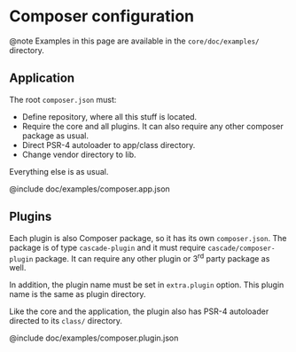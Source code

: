 Composer configuration
======================

@note Examples in this page are available in the `core/doc/examples/` directory.


Application
-----------

The root `composer.json` must:

  - Define repository, where all this stuff is located.
  - Require the core and all plugins. It can also require any other composer package as usual.
  - Direct PSR-4 autoloader to app/class directory.
  - Change vendor directory to lib.

Everything else is as usual.

@include doc/examples/composer.app.json


Plugins
-------

Each plugin is also Composer package, so it has its own `composer.json`. The
package is of type `cascade-plugin` and it must require
`cascade/composer-plugin` package. It can require any other plugin or 3<sup>rd</sup> party
package as well.

In addition, the plugin name must be set in `extra.plugin` option. This plugin
name is the same as plugin directory.

Like the core and the application, the plugin also has PSR-4 autoloader directed to
its `class/` directory.

@include doc/examples/composer.plugin.json


